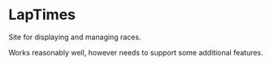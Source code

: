 LapTimes
========

Site for displaying and managing races.

Works reasonably well, however needs to support some additional features.